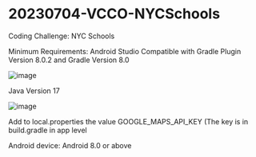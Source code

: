 # 20230704-VCCO-NYCSchools
Coding Challenge: NYC Schools


Minimum Requirements:
Android Studio Compatible with Gradle Plugin Version 8.0.2 and Gradle Version 8.0

![image](https://github.com/vicentecarloscisnerosolivo/20230704-VCCO-NYCSchools/assets/9014438/89ceec67-91cb-4b51-af0d-a7d26dd34ac7)


Java Version 17
 
![image](https://github.com/vicentecarloscisnerosolivo/20230704-VCCO-NYCSchools/assets/9014438/0a682777-f524-4efb-ac92-737933594d89)

Add to local.properties the value GOOGLE_MAPS_API_KEY (The key is in build.gradle in app level

Android device: 
  Android 8.0 or above
  


